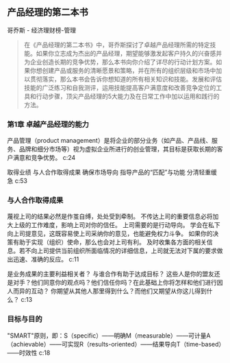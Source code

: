 ## 产品经理的第二本书

哥乔斯  -  经济理财榜-管理

> 在《产品经理的第二本书》中，哥乔斯探讨了卓越产品经理所需的特定技能。如果你立志成为杰出的产品经理，期望能够激发起客户持久的兴奋感并为企业创造长期的竞争优势，那么本书向你介绍了详尽的行动计划方案。如果你想创建产品或服务的清晰愿景和策略，并在所有的组织层级和市场中加以贯彻落实，那么本书会告诉你想知道的所有相关知识和技能。发展和评估技能的广泛练习和自我测评，运用技能提高客户满意度和改善竞争定位的工具和行动步骤，顶尖产品经理的5大能力及在日常工作中加以运用和践行的方法。

### 第1章 卓越产品经理的能力

产品管理（product management）是将企业的部分业务（如产品、产品线、服务、品牌和细分市场等）视为虚拟企业所进行的创业管理，其目标是获取长期的客户满意和竞争优势。 c:24

取得业绩
与人合作取得成果
确保市场导向
指导产品的“匹配”与功能
分清轻重缓急
 c:53

### 与人合作取得成果

蔑视上司的结果必然是作茧自缚，处处受到牵制。
不传达上司的重要信息必将加大上级的工作难度，影响上司对你的信任。
上司需要的是行动导向。
学会在私下向上司提意见，这既容易使上司采纳你的意见，也能避免权力斗争。
如果你的决策有助于实现（组织）使命，那么也会对上司有利。
及时收集各方面的相关信息。若不向上司提供当前组织所面临情况的详细信息，上司就无法对下属的要求做出迅速、准确的反应。
 c:11

是业务成果的主要利益相关者？
与谁合作有助于达成目标？
这些人是你的盟友还是对手？他们同意你的观点吗？他们信任你吗？在此基础上你将怎样和他们进行因人而异的互动？
你期望从其他人那里得到什么？而他们又期望从你这儿得到什么？
 c:13

### 目标与目的

"SMART"原则，即：S（specific）——明确M（measurable）——可计量A（achievable）——可实现R（results-oriented）——结果导向T（time-based）——时效性 c:18
